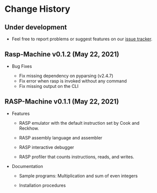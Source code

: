 # Change History


## Under development

-   Feel free to report problems or suggest features on our [issue
    tracker](https://github.com/fchauvel/rasp-machine/issues).

## Rasp-Machine v0.1.2 (May 22, 2021)

-   Bug Fixes

    -   Fix missing dependency on pyparsing (v2.4.7)   
    -   Fix error when rasp is invoked without any command
    -   Fix missing output on the CLI

## RASP-Machine v0.1.1 (May 22, 2021)

-   Features

    -   RASP emulator with the default instruction set by Cook and
        Reckhow.

    -   RASP assembly language and assembler

    -   RASP interactive debugger

    -   RASP profiler that counts instructions, reads, and writes.

-   Documentation

    -   Sample programs: Multiplication and sum of even integers

    -   Installation procedures
